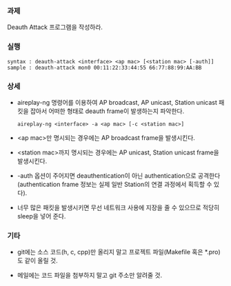 ### 과제
Deauth Attack 프로그램을 작성하라.

### 실행
```
syntax : deauth-attack <interface> <ap mac> [<station mac> [-auth]]
sample : deauth-attack mon0 00:11:22:33:44:55 66:77:88:99:AA:BB
```

### 상세
* aireplay-ng 명령어를 이용하여 AP broadcast, AP unicast, Station unicast 패킷을 잡아서 어떠한 형태로 deauth frame이 발생하는지 파악한다.
  ```
  aireplay-ng <interface> -a <ap mac> [-c <station mac>]
  ```

* \<ap mac\>만 명시되는 경우에는 AP broadcast frame을 발생시킨다.

* \<station mac\>까지 명시되는 경우에는 AP unicast, Station unicast frame을 발생시킨다.

* -auth 옵션이 주어지면 deauthentication이 아닌 authentication으로 공격한다(authentication frame 정보는 실제 일반 Station의 연결 과정에서 획득할 수 있다).

* 너무 많은 패킷을 발생시키면 무선 네트워크 사용에 지장을 줄 수 있으므로 적당히 sleep을 넣어 준다.

### 기타
* git에는 소스 코드(h, c, cpp)만 올리지 말고 프로젝트 파일(Makefile 혹은 *.pro)도 같이 올릴 것.

* 메일에는 코드 파일을 첨부하지 말고 git 주소만 알려줄 것.
